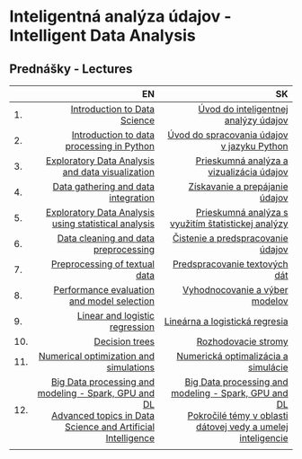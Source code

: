 # Inteligentná analýza údajov - Intelligent Data Analysis
## Prednášky - Lectures

|         | EN                                                          | SK                                                          |
| :-------| ----------------------------------------------------------: | ----------------------------------------------------------: |
| 1.      | [Introduction to Data Science](https://docs.google.com/presentation/d/158Np8xuvO8XFn94PuyXi2fVbi7qR_agvgoEgX5njgR8/present?usp=sharing)                   | [Úvod do inteligentnej analýzy údajov](https://docs.google.com/presentation/d/158Np8xuvO8XFn94PuyXi2fVbi7qR_agvgoEgX5njgR8/present?usp=sharing)                        |
| 2.      | [Introduction to data processing in Python](https://docs.google.com/presentation/d/10BBgiIQemlg9TJMifJs3sGxqzj2QneT2jguTwUgVu8U/present?usp=sharing)                   | [Úvod do spracovania údajov v jazyku Python](https://docs.google.com/presentation/d/10BBgiIQemlg9TJMifJs3sGxqzj2QneT2jguTwUgVu8U/present?usp=sharing)                  |
| 3.      | [Exploratory Data Analysis and data visualization](https://docs.google.com/presentation/d/1Esxs_MWIi2eyhNzMxK8Q4Lhpl-2oVERpd1pQ87QqzQQ/present?usp=sharing)            | [Prieskumná analýza a vizualizácia údajov](https://docs.google.com/presentation/d/1Esxs_MWIi2eyhNzMxK8Q4Lhpl-2oVERpd1pQ87QqzQQ/present?usp=sharing)                    |
| 4.      | [Data gathering and data integration](https://docs.google.com/presentation/d/10DJNYe0JN9YtUYvtmouyS6FYm2dXS5LIAky8e8kU_DA/present?usp=sharing)                         | [Získavanie a prepájanie údajov](https://docs.google.com/presentation/d/10DJNYe0JN9YtUYvtmouyS6FYm2dXS5LIAky8e8kU_DA/present?usp=sharing)                              |
| 5.      | [Exploratory Data Analysis using statistical analysis](https://docs.google.com/presentation/d/1guho6UkNA7DdavDI1vgu92waOoH-5P-TdGP2PaBXoUk/present?usp=sharing)        | [Prieskumná analýza s využitím štatistickej analýzy](https://docs.google.com/presentation/d/1guho6UkNA7DdavDI1vgu92waOoH-5P-TdGP2PaBXoUk/present?usp=sharing)          |
| 6.      | [Data cleaning and data preprocessing](https://docs.google.com/presentation/d/1kN7GM7oc1ZgXz2ekRnTKf33swNXeLstox77HYyf62ho/present?usp=sharing)                        | [Čistenie a predspracovanie údajov](https://docs.google.com/presentation/d/1kN7GM7oc1ZgXz2ekRnTKf33swNXeLstox77HYyf62ho/present?usp=sharing)                           |
| 7.      | [Preprocessing of textual data](https://docs.google.com/presentation/d/1ZHxjoABBgX8ATUgJQofPMNfibT5BI8dQ2mi8_RYryNQ/present?usp=sharing)                               | [Predspracovanie textových dát](https://docs.google.com/presentation/d/1ZHxjoABBgX8ATUgJQofPMNfibT5BI8dQ2mi8_RYryNQ/present?usp=sharing)                               |
| 8.      | [Performance evaluation and model selection](https://docs.google.com/presentation/d/1xxiI1i4GiRJNxKx6DG_B2dmWbqsB6BUrKaF0500__1s/present?usp=sharing)                  | [Vyhodnocovanie a výber modelov](https://docs.google.com/presentation/d/1xxiI1i4GiRJNxKx6DG_B2dmWbqsB6BUrKaF0500__1s/present?usp=sharing)                              |
| 9.      | [Linear and logistic regression](https://docs.google.com/presentation/d/1hxxKQP0ocr-dMNquXh1UlKVziqpcEnyc2HmPiFUk2r8/present?usp=sharing)                              | [Lineárna a logistická regresia](https://docs.google.com/presentation/d/1hxxKQP0ocr-dMNquXh1UlKVziqpcEnyc2HmPiFUk2r8/present?usp=sharing)                              |
| 10.     | [Decision trees](https://docs.google.com/presentation/d/18YsqqEtFWLhRCYpVmj9AkY2TtKEimiIlnCCssXpo010/present?usp=sharing)                                              | [Rozhodovacie stromy](https://docs.google.com/presentation/d/18YsqqEtFWLhRCYpVmj9AkY2TtKEimiIlnCCssXpo010/present?usp=sharing)                                         |
| 11.     | [Numerical optimization and simulations](https://docs.google.com/presentation/d/1tJwcncW5tthiEJ0QKzsj_AK7BIcZGyNMmypo43IcPbI/present?usp=sharing)                    | [Numerická optimalizácia a simulácie](https://docs.google.com/presentation/d/1tJwcncW5tthiEJ0QKzsj_AK7BIcZGyNMmypo43IcPbI/present?usp=sharing)                          |
| 12.     | [Big Data processing and modeling - Spark, GPU and DL](https://docs.google.com/presentation/d/1CBTUi-yPtFhH-dE5TVzZj3w7_NmL_7LNvJXBh-FG_RI/present?usp=sharing)  <br/> [Advanced topics in Data Science and Artificial Intelligence](https://docs.google.com/presentation/d/19nw2ENxc93GI5ee__IQk08W9AVX9BtTzYi-A1MWvJws/present?usp=sharing) | [Big Data processing and modeling - Spark, GPU and DL](https://docs.google.com/presentation/d/1CBTUi-yPtFhH-dE5TVzZj3w7_NmL_7LNvJXBh-FG_RI/present?usp=sharing)  <br/> [Pokročilé témy v oblasti dátovej vedy a umelej inteligencie](https://docs.google.com/presentation/d/19nw2ENxc93GI5ee__IQk08W9AVX9BtTzYi-A1MWvJws/present?usp=sharing) |
|         |                                                             |                                                             |
